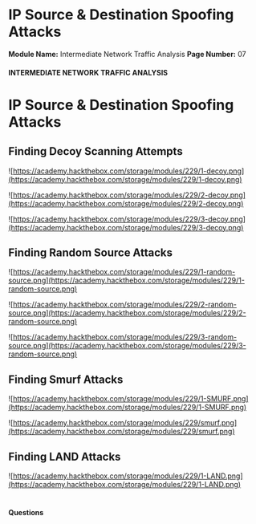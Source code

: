 <!--
 // Platform: Academy
// URL: https://academy.hackthebox.com/module/229/section/2456
// Platform Version: V1
// Module ID: 229
// Module Name: Intermediate Network Traffic Analysis
// Module Difficulty: Easy
// Section ID: 2456
// Section Title: IP Source & Destination Spoofing Attacks
// Page Title: Intermediate Network Traffic Analysis
// Page Number: 07
-->

# IP Source & Destination Spoofing Attacks

**Module Name:** Intermediate Network Traffic Analysis **Page Number:** 07

#### INTERMEDIATE NETWORK TRAFFIC ANALYSIS

# IP Source & Destination Spoofing Attacks

## Finding Decoy Scanning Attempts

![https://academy.hackthebox.com/storage/modules/229/1-decoy.png](https://academy.hackthebox.com/storage/modules/229/1-decoy.png)

![https://academy.hackthebox.com/storage/modules/229/2-decoy.png](https://academy.hackthebox.com/storage/modules/229/2-decoy.png)

![https://academy.hackthebox.com/storage/modules/229/3-decoy.png](https://academy.hackthebox.com/storage/modules/229/3-decoy.png)

## Finding Random Source Attacks

![https://academy.hackthebox.com/storage/modules/229/1-random-source.png](https://academy.hackthebox.com/storage/modules/229/1-random-source.png)

![https://academy.hackthebox.com/storage/modules/229/2-random-source.png](https://academy.hackthebox.com/storage/modules/229/2-random-source.png)

![https://academy.hackthebox.com/storage/modules/229/3-random-source.png](https://academy.hackthebox.com/storage/modules/229/3-random-source.png)

## Finding Smurf Attacks

![https://academy.hackthebox.com/storage/modules/229/1-SMURF.png](https://academy.hackthebox.com/storage/modules/229/1-SMURF.png)

![https://academy.hackthebox.com/storage/modules/229/smurf.png](https://academy.hackthebox.com/storage/modules/229/smurf.png)

## Finding LAND Attacks

![https://academy.hackthebox.com/storage/modules/229/1-LAND.png](https://academy.hackthebox.com/storage/modules/229/1-LAND.png)

# 

# 

#### Questions

####